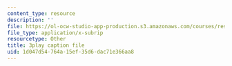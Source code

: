 ```yaml
---
content_type: resource
description: ''
file: https://ol-ocw-studio-app-production.s3.amazonaws.com/courses/res-6-012-introduction-to-probability-spring-2018/1d047d54764a15ef35d6dac71e366aa8_wnts35dE1Sg.srt
file_type: application/x-subrip
resourcetype: Other
title: 3play caption file
uid: 1d047d54-764a-15ef-35d6-dac71e366aa8
---
```

